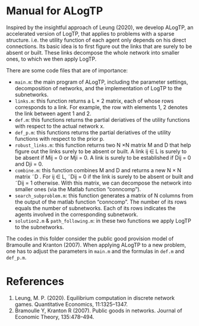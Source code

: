 # Manual for ALogTP
Inspired by the insightful approach of Leung (2020), we develop ALogTP, an accelerated version of LogTP, that applies to problems with a sparse structure.
i.e. the utility function of each agent only depends on his direct connections. 
Its basic idea is to first figure out the links that are surely to be absent or built. These links decompose the whole network into smaller ones, to which we then apply LogTP.

There are some code files that are of importance:
- `main.m`: the main program of ALogTP, including the parameter settings, decomposition
of networks, and the implementation of LogTP to the subnetworks.
- `links.m`: this function returns a L × 2 matrix, each of whose rows corresponds to
a link. For example, the row with elements 1, 2 denotes the link between agent 1
and 2.
- `def.m`: this functions returns the partial deriatives of the utility functions with respect to the actual network x.
- `def_p.m`: this functions returns the partial deriatives of the utility functions with respect to the prior p.
- `robust_links.m`: this function returns two N ×N matrix M and D that help figure
out the links surely to be absent or built. A link ij ∈ L is surely to be absent if
Mij = 0 or Mji = 0. A link is surely to be established if Dij = 0 and Dji = 0.
- `combine.m`: this function combines M and D and returns a new N × N matrix
˜D
. For ij ∈ L, ˜Dij = 0 if the link is surely to be absent or built and ˜Dij = 1
otherwise. With this matrix, we can decompose the network into smaller ones (via
the Matlab function “conncomp”).
- `search_subproblem.m`: this function generates a matrix of N columns from the
output of the matlab function “conncomp”. The number of its rows equals the
number of subnetworks. Each of its rows indicates the agents involved in the
corresponding subnetwork.
- `solution2.m` & `path_following.m`: in these two functions we apply LogTP to the
subnetworks.

The codes in this folder consider the public good provision model of Bramoulle and Kranton (2007). When applying ALogTP to a new problem, one has to adjust the parameters in 
`main.m` and the formulas in `def.m` and `def_p.m`.

# References
1. Leung, M. P. (2020). Equilibrium computation in discrete network games. Quantitative Economics, 11:1325–1347.
2. Bramoulle Y, Kranton R (2007). Public goods in networks. Journal of Economic Theory, 135:478–494.
